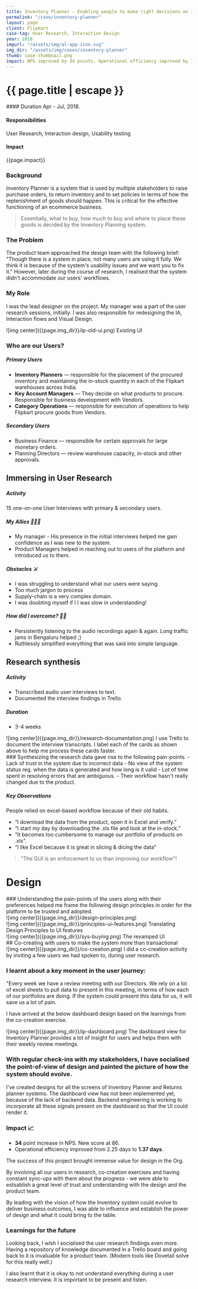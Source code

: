 ```yaml
---
title: Inventory Planner - Enabling people to make right decisions on Inventory Mgmt.
permalink: "/case/inventory-planner"
layout: page
client: Flipkart
case-tag: User Research, Interaction Design
year: 2018
imgurl: "/assets/img/al-app-icon.svg"
img_dir: "/assets/img/cases/inventory-planner"
thumb: case-thumbnail.png
impact: NPS improved by 34 points. Operational efficiency improved by 1.25 days.
---
```


<div class="overview">
<h1 class="post-title">{{ page.title | escape }}</h1>

<div class="row">

<div class="col">
#### Duration
Apr - Jul, 2018.

#### Responsibilities
User Research, Interaction design, Usability testing

#### Impact
{{page.impact}}

</div>
</div>
</div>

### Background
Inventory Planner is a system that is used by multiple stakeholders to raise purchase orders, to return inventory and to set policies in terms of how the replenishment of goods should happen. This is critical for the effective functioning of an ecommerce business.

<blockquote>
Essentially, what to buy, how much to buy and where to place these goods is decided by the Inventory Planning system.
</blockquote>

### The Problem
The product team approached the design team with the following brief: "Though there is a system in place, not many users are using it fully. We think it is because of the system's usability issues and we want you to fix it." However, later during the course of research, I realised that the system didn't accommodate our users' workflows.

### My Role
I was the lead designer on the project. My manager was a part of the user research sessions, initially. I was also responsible for redesigning the IA, Interaction flows and Visual Design.

<div class="full-width">
![img center]({{page.img_dir}}/ip-old-ui.png)
<span class='img-caption'>Existing UI</span>
</div>

### Who are our Users?
##### Primary Users
- **Inventory Planners** &mdash; responsible for the placement of the procured inventory and maintaining the in-stock quantity in each of the Flipkart warehouses across India.
- **Key Account Managers** &mdash; They decide on what products to procure. Responsible for business development with Vendors. 
- **Category Operations** &mdash; responsible for execution of operations to help Flipkart procure goods from Vendors.

##### Secondary Users
- Business Finance &mdash; responsible for certain approvals for large monetary orders.
- Planning Directors &mdash; review warehouse capacity, in-stock and other approvals.


## Immersing in User Research
##### Activity
15 one-on-one User Interviews with primary & secondary users.

##### My Allies 🧑🏽‍🚀
- My manager - His presence in the initial interviews helped me gain confidence as I was new to the system.
- Product Managers helped in reaching out to users of the platform and introduced us to them.

##### Obstacles ⚔️
- I was struggling to understand what our users were saying.
- Too much jargon to process
- Supply-chain is a very complex domain.
- I was doubting myself if I I was slow in understanding!

##### How did I overcome? 💪🏽
- Persistently listening to the audio recordings again & again. Long traffic jams in Bengaluru helped ;)
- Ruthlessly simplified everything that was said into simple language.

## Research synthesis
##### Activity
- Transcribed audio user interviews to text.
- Documented the interview findings in Trello.

##### Duration
- 3-4 weeks

<div class='img-section'>
<div class='row'>
<div class='col'>
![img center]({{page.img_dir}}/research-documentation.png)
<span class='img-caption'> I use Trello to document the interview transcripts. I label each of the cards as shown above to help me process these cards faster. </span>
</div>
<div class='col'>
### Synthesizing the research data gave rise to the following pain-points.
- Lack of trust in the system due to incorrect data
- No view of the system status reg. when the data is generated and how long is it valid
- Lot of time spent in resolving errors that are ambiguous.
- Their workflow hasn't really changed due to the product.
</div>
</div>
</div>


<!-- <div class='col'>
![img center]({{page.img_dir}}/pain-points.png)
<span class='img-caption'>  </span>
</div> -->

##### Key Observations 
People relied on excel-based workflow because of their old habits.
- “I download the data from the product, open it in Excel and verify.”
- “I start my day by downloading the .xls file and look at the in-stock.”
- “It becomes too cumbersome to manage our portfolio of products on .xls”.
- “I like Excel because it is great in slicing & dicing the data”

<blockquote>
"The GUI is an enforcement to us than improving our workflow"!
</blockquote>

# Design
<div class='img-section top'>
<div class='row'>
<div class='col'>
### Understanding the pain-points of the users along with their preferences helped me frame the following design principles in order for the platform to be trusted and adopted.
</div>
<div class='col'>
![img center]({{page.img_dir}}/design-principles.png)
<span class='img-caption'>  </span>
</div>
</div>
</div>

<div class='full-width'>
![img center]({{page.img_dir}}/principles-ui-features.png)
<span class='img-caption'>Translating Design Principles to UI features</span>
</div>

<div class='full-width'>
![img center]({{page.img_dir}}/sys-buying.png)
<span class='img-caption'>The revamped UI</span>
</div>

<div class='callout'>
## Co-creating with users to make the system more than transactional
</div>

<div class='full-width'>
![img center]({{page.img_dir}}/co-creation.png)
<span class='img-caption'>I did a co-creation activity by inviting a few users we had spoken to, during user research.</span>
</div>

### I learnt about a key moment in the user journey:
"Every week we have a review meeting with our Directors. We rely on a lot of excel sheets to pull data to present in this meeting, in terms of how each of our portfolios are doing. If the system could present this data for us, it will save us a lot of pain.

I have arrived at the below dashboard design based on the learnings from the co-creation exercise.

<div class='full-width'>
![img center]({{page.img_dir}}/ip-dashboard.png)
<span class='img-caption'>The dashboard view for Inventory Planner provides a lot of insight for users and helps them with their weekly review meetings.
</span>
</div>

### With regular check-ins with my stakeholders, I have socialised the point-of-view of design and painted the picture of how the system should evolve.

I've created designs for all the screens of Inventory Planner and Returns planner systems. The dashboard view has not been implemented yet, because of the lack of backend data. Backend engineering is working to incorporate all these signals present on the dashboard so that the UI could render it.


### Impact 📈
- **34** point increase in NPS. New score at 86.
- Operational efficiency improved from 2.25 days to **1.37 days**.

The success of this project brought immense value for design in the Org.

By involving all our users in research, co-creation exercises and having constant sync-ups with them about the progress - we were able to estsablish a great level of trust and understanding with the design and the product team.

By leading with the vision of how the Inventory system could evolve to deliver business outcomes, I was able to influence and establish the power of design and what it could bring to the table.

### Learnings for the future
Looking back, I wish I socialised the user research findings even more. Having a repository of knowledge documented in a Trello board and going back to it is invaluable for a product team. (Modern tools like Dovetail solve for this really well.)

I also learnt that it is okay to not understand everything during a user research interview. It is important to be present and listen.
